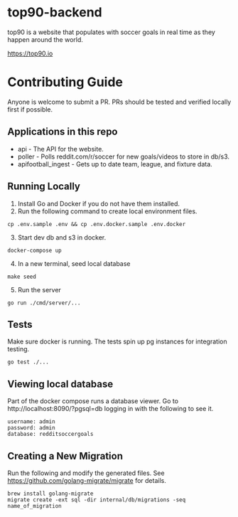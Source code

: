 # top90-backend

top90 is a website that populates with soccer goals in real time as they happen around the world.

https://top90.io

# Contributing Guide
Anyone is welcome to submit a PR. PRs should be tested and verified locally first if possible.

## Applications in this repo
- api - The API for the website.
- poller - Polls reddit.com/r/soccer for new goals/videos to store in db/s3.
- apifootball_ingest - Gets up to date team, league, and fixture data.

## Running Locally
1. Install Go and Docker if you do not have them installed.
2. Run the following command to create local environment files.
```
cp .env.sample .env && cp .env.docker.sample .env.docker
```
3. Start dev db and s3 in docker.
```
docker-compose up
```
4. In a new terminal, seed local database
```
make seed
```
5. Run the server
```
go run ./cmd/server/...
```

## Tests
Make sure docker is running. The tests spin up pg instances for integration testing.
```
go test ./...
```

## Viewing local database
Part of the docker compose runs a database viewer. Go to http://localhost:8090/?pgsql=db logging in with the following to see it.
```
username: admin
password: admin
database: redditsoccergoals
```

## Creating a New Migration
Run the following and modify the generated files. See https://github.com/golang-migrate/migrate for details.
```
brew install golang-migrate
migrate create -ext sql -dir internal/db/migrations -seq name_of_migration
```
